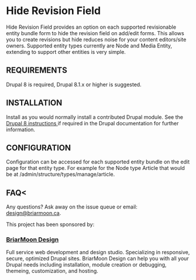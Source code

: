 Hide Revision Field
===================

Hide Revision Field provides an option on each supported revisionable entity bundle form to hide the revision field on add/edit forms. This allows you to create revisions but hide reduces noise for your content editors/site owners. Supported entity types currently are Node and Media Entity, extending to support other entities is very simple.

## REQUIREMENTS

Drupal 8 is required, Drupal 8.1.x or higher is suggested.

## INSTALLATION
Install as you would normally install a contributed Drupal module. See the <a href='http://drupal.org/documentation/install/modules-themes/modules-8'>Drupal 8 instructions </a> if required in the Drupal documentation for further information.

## CONFIGURATION
Configuration can be accessed for each supported entity bundle on the edit page for that entity type. For example for the Node type Article that would be at /admin/structure/types/manage/article.

## FAQ<
Any questions? Ask away on the issue queue or email: design@briarmoon.ca.

This project has been sponsored by:
### <a href="http://design.briarmoon.ca">BriarMoon Design</a>
   Full service web development and design studio. Specializing in responsive, secure, optimized Drupal sites. BriarMoon Design can help you with all your Drupal needs including installation, module creation or debugging, themeing, customization, and hosting.